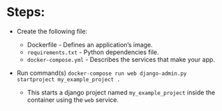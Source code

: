# Steps:
- Create the following file:
    - Dockerfile - Defines an application’s image.
    - `requirements.txt` - Python dependencies file.
    - `docker-compose.yml` -  Describes the services that make your app.

- Run command(s)
`docker-compose run web django-admin.py startproject my_example_project .`
    - This starts a django project named `my_example_project` inside the container using the `web` service.